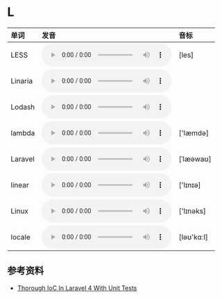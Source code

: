 
# L

| 单词  | 发音 | 音标 |
| :-- | :-- | :-- |
| LESS | <audio :src="$withBase('/audio/LESS.mp3')" controls="controls" controlslist="nodownload"></audio> | [les] |
| Linaria | <audio :src="$withBase('/audio/Linaria.mp3')" controls="controls" controlslist="nodownload"></audio> |  |
| Lodash | <audio :src="$withBase('/audio/Lodash.mp3')" controls="controls" controlslist="nodownload"></audio> |  |
| lambda | <audio :src="$withBase('/audio/lambda.mp3')" controls="controls" controlslist="nodownload"></audio> | ['læmdə] |
| Laravel | <audio :src="$withBase('/audio/Laravel.mp3')" controls="controls" controlslist="nodownload"></audio> | [ˈlæəwaʊ] |
| linear | <audio :src="$withBase('/audio/linear.mp3')" controls="controls" controlslist="nodownload"></audio> | ['lɪnɪə] |
| Linux | <audio :src="$withBase('/audio/Linux.mp3')" controls="controls" controlslist="nodownload"></audio> | ['lɪnəks] |
| locale | <audio :src="$withBase('/audio/locale.mp3')" controls="controls" controlslist="nodownload"></audio> | [ləʊ'kɑːl] |

## 参考资料

- [Thorough IoC In Laravel 4 With Unit Tests](https://www.youtube.com/watch?v=F1VyHfoUuLU&feature=youtu.be)

